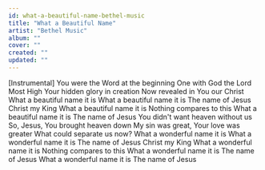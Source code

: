```yaml
---
id: what-a-beautiful-name-bethel-music
title: "What a Beautiful Name"
artist: "Bethel Music"
album: ""
cover: ""
created: ""
updated: ""
---
```


[Instrumental]
You were the Word at the beginning
One with God the Lord Most High
Your hidden glory in creation
Now revealed in You our Christ
What a beautiful name it is
What a beautiful name it is
The name of Jesus Christ my King
What a beautiful name it is
Nothing compares to this
What a beautiful name it is
The name of Jesus
You didn't want heaven without us
So, Jesus, You brought heaven down
My sin was great, Your love was greater
What could separate us now?
What a wonderful name it is
What a wonderful name it is
The name of Jesus Christ my King
What a wonderful name it is
Nothing compares to this
What a wonderful name it is
The name of Jesus
What a wonderful name it is
The name of Jesus